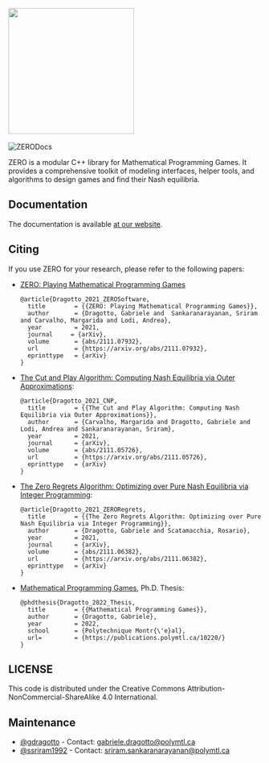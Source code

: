 <img src="https://github.com/ds4dm/ZERO/raw/master/docs/support_files/zero.png" width="250"></br><br>
![ZERODocs](https://github.com/ds4dm/ZERO/workflows/ZERODocs/badge.svg)

ZERO is a modular C++ library for Mathematical Programming Games. It provides a comprehensive toolkit of modeling interfaces, helper tools, and algorithms to design games and find their Nash equilibria.

## Documentation
The documentation is available [at our website](https://docs.getzero.one).


## Citing

If you use ZERO for your research, please refer to the following papers:

* [ZERO: Playing Mathematical Programming Games](https://arxiv.org/abs/2111.07932)

  ```
  @article{Dragotto_2021_ZEROSoftware,
    title        = {{ZERO: Playing Mathematical Programming Games}},
    author       = {Dragotto, Gabriele and  Sankaranarayanan, Sriram and Carvalho, Margarida and Lodi, Andrea},
    year         = 2021,
    journal     = {arXiv},
    volume       = {abs/2111.07932},
    url          = {https://arxiv.org/abs/2111.07932},
    eprinttype   = {arXiv}
  }

  ```
* [The Cut and Play Algorithm: Computing Nash Equilibria via Outer Approximations](https://arxiv.org/abs/2111.05726):

  ```
  @article{Dragotto_2021_CNP,
    title        = {{The Cut and Play Algorithm: Computing Nash Equilibria via Outer Approximations}},
    author       = {Carvalho, Margarida and Dragotto, Gabriele and Lodi, Andrea and Sankaranarayanan, Sriram},
    year         = 2021,
    journal      = {arXiv},
    volume       = {abs/2111.05726},
    url          = {https://arxiv.org/abs/2111.05726},
    eprinttype   = {arXiv}
  }
  ```
* [The Zero Regrets Algorithm: Optimizing over Pure Nash Equilibria via Integer Programming](https://arxiv.org/abs/2111.06382):

  ```
  @article{Dragotto_2021_ZERORegrets,
    title        = {{The Zero Regrets Algorithm: Optimizing over Pure Nash Equilibria via Integer Programming}},
    author       = {Dragotto, Gabriele and Scatamacchia, Rosario},
    year         = 2021,
    journal      = {arXiv},
    volume       = {abs/2111.06382},
    url          = {https://arxiv.org/abs/2111.06382},
    eprinttype   = {arXiv}
  }
  ```
* [Mathematical Programming Games](https://publications.polymtl.ca/10220/), Ph.D. Thesis:

  ```
  @phdthesis{Dragotto_2022_Thesis,
    title        = {{Mathematical Programming Games}},
    author       = {Dragotto, Gabriele},
    year         = 2022,
    school       = {Polytechnique Montr{\'e}al},
    url=         = {https://publications.polymtl.ca/10220/}
  }
  ```


## LICENSE
This code is distributed under the Creative Commons Attribution-NonCommercial-ShareAlike 4.0 International.

## Maintenance
- [@gdragotto](https://github.com/gdragotto) - Contact: [gabriele.dragotto@polymtl.ca](mailto:gabriele.dragotto@polymtl.ca)
- [@ssriram1992](https://github.com/ssriram1992/) - Contact: [sriram.sankaranarayanan@polymtl.ca](mailto:sriram.sankaranarayanan@polymtl.ca)

